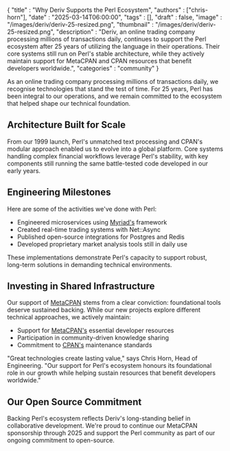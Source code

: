 
  {
    "title"       : "Why Deriv Supports the Perl Ecosystem",
    "authors"     : ["chris-horn"],
    "date"        : "2025-03-14T06:00:00",
    "tags"        : [],
    "draft"       : false,
    "image"       : "/images/deriv/deriv-25-resized.png",
    "thumbnail"   : "/images/deriv/deriv-25-resized.png",
    "description" : "Deriv, an online trading company processing millions of transactions daily, continues to support the Perl ecosystem after 25 years of utilizing the language in their operations. Their core systems still run on Perl's stable architecture, while they actively maintain support for MetaCPAN and CPAN resources that benefit developers worldwide.",
    "categories"  : "community"
  }

As an online trading company processing millions of transactions daily, we
recognise technologies that stand the test of time. For 25 years, Perl has been
integral to our operations, and we remain committed to the ecosystem that
helped shape our technical foundation.

## Architecture Built for Scale

From our 1999 launch, Perl's unmatched text processing and CPAN's modular
approach enabled us to evolve into a global platform. Core systems handling
complex financial workflows leverage Perl's stability, with key components
still running the same battle-tested code developed in our early years.

## Engineering Milestones

Here are some of the activities we've done with Perl:

* Engineered microservices using [Myriad's](https://metacpan.org/pod/Myriad) framework
* Created real-time trading systems with Net::Async
* Published open-source integrations for Postgres and Redis
* Developed proprietary market analysis tools still in daily use

These implementations demonstrate Perl's capacity to support robust, long-term
solutions in demanding technical environments.

## Investing in Shared Infrastructure

Our support of [MetaCPAN](https://metacpan.org/) stems from a clear conviction:
foundational tools deserve sustained backing. While our new projects explore
different technical approaches, we actively maintain:

* Support for [MetaCPAN's](https://metacpan.org/) essential developer resources
* Participation in community-driven knowledge sharing
* Commitment to [CPAN's](https://www.cpan.org/) maintenance standards

"Great technologies create lasting value," says Chris Horn, Head of
Engineering. "Our support for Perl's ecosystem honours its foundational role in
our growth while helping sustain resources that benefit developers worldwide."

## Our Open Source Commitment

Backing Perl's ecosystem reflects Deriv's long-standing belief in collaborative
development. We're proud to continue our MetaCPAN sponsorship through 2025 and
support the Perl community as part of our ongoing commitment to open-source.
